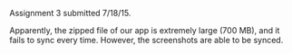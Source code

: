Assignment 3 submitted 7/18/15.

Apparently, the zipped file of our app is extremely large (700 MB), and it fails to sync every time. However, the screenshots are able to be synced.
